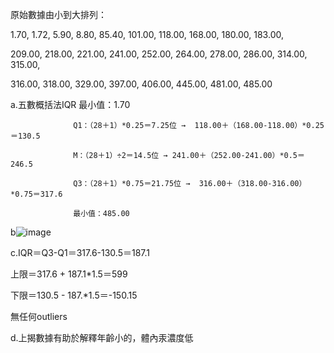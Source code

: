 原始數據由小到大排列：

1.70, 1.72, 5.90, 8.80, 85.40, 101.00, 118.00, 168.00, 180.00, 183.00, 

209.00, 218.00, 221.00, 241.00, 252.00, 264.00, 278.00, 286.00, 314.00, 315.00, 

316.00, 318.00, 329.00, 397.00, 406.00, 445.00, 481.00, 485.00

a.五數概括法IQR    最小值：1.70

                  Q1：（28＋1）*0.25＝7.25位 →  118.00＋（168.00-118.00）*0.25＝130.5

                  M：（28＋1）÷2＝14.5位 → 241.00＋（252.00-241.00）*0.5＝246.5

                  Q3：（28＋1）*0.75＝21.75位 →  316.00＋（318.00-316.00）*0.75＝317.6

                  最小值：485.00

 b![image](https://github.com/user-attachments/assets/ac24da27-47d0-42e4-98c8-f58308373f78)


c.IQR＝Q3-Q1＝317.6-130.5＝187.1

  上限＝317.6 + 187.1*1.5＝599

  下限＝130.5 - 187.*1.5＝-150.15
  
  無任何outliers
 
d.上揭數據有助於解釋年齡小的，體內汞濃度低
